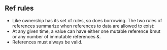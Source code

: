 ## Ref rules
- Like ownership has its set of rules, so does borrowing. The two rules of references summarize when references to data are allowed to exist:
- At any given time, a value can have either one mutable reference &mut or any number of immutable references &.
- References must always be valid.